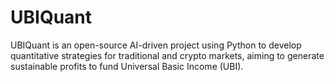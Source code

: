 # UBIQuant
UBIQuant is an open-source AI-driven project using Python to develop quantitative strategies for traditional and crypto markets, aiming to generate sustainable profits to fund Universal Basic Income (UBI).

